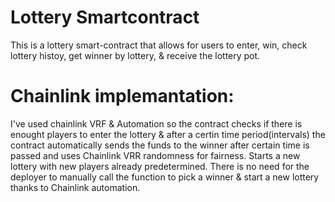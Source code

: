 # Lottery Smartcontract

This is a  lottery smart-contract that allows for users to enter, win, check lottery histoy, get winner by lottery, & receive
the lottery pot.

# Chainlink implemantation:

I've used chainlink VRF & Automation so the contract checks if there is enought players to enter the lottery & after a certin time period(intervals)
the contract automatically sends the funds to the winner after certain time is passed and uses Chainlink VRR randomness for fairness.
Starts a new lottery with new players already predetermined. There is no need for the deployer to manually call the function to pick a winner & start a
new lottery thanks to Chainlink automation.
